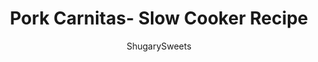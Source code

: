 ---
layout: ../../layouts/MarkdownPostLayout.astro
title: Pork Carnitas- Slow Cooker Recipe
author: ShugarySweets
pubDate: 2019-01-15
description: "Slow Cooker or Crock Pot Pork Carnitas should be fork tender and bursting with flavor. You&#x27;ll love this easy recipe for pork carnitas with little prep and lots of flavor."
image_url: https://www.shugarysweets.com/wp-content/uploads/2011/03/carnitas-12.jpg
tags: ["Main Dish","Mexican"]
calories: 381
protein: 60
carbohydrates: 6
fats: 10
fiber: 1
ingredients: ["4 pounds pork tenderloin (or pork shoulder/butt)","4 cloves garlic, pressed","2 teaspoon olive oil","1 teaspoon kosher salt","½ teaspoon pepper","1 teaspoon cumin","1½ cups fresh cilantro, snipped","1 cup salsa","1/4 cup chicken broth","¼ cup tequila (or beer)","1 can (4 ounce) chopped green chilies ","1 orange, juiced","tortillas","black beans","guacamole","pico de gallo","cilantro","onions"]
serves: 8
time: "6 hours 10 minutes"
prepTime: "10 minutes"
instructions: ["Place pork in crock pot. Sprinkle with garlic, oil, salt, pepper and cumin. Top with cilantro, salsa, broth, tequila, green chilies, and juice from one orange. Cover and cook on low for about 6-8 hours.","Shred pork with two forks and continue to cook until heated through.","Serve on a tortilla with all the fixings, or make a rice bowl with black beans and all the fixings. Enjoy!"]
nutrition: ["381 calories","6 grams carbohydrates","166 milligrams cholesterol","10 grams fat","1 grams fiber","60 grams protein","3 grams saturated fat","682 milligrams sodium","3 grams sugar","0 grams trans fat","6 grams unsaturated fat"]
---
